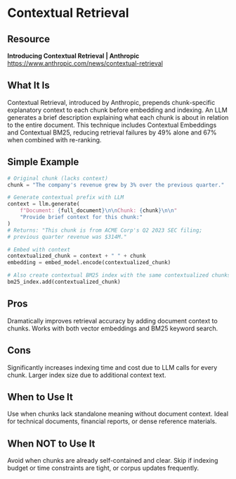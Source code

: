 # Contextual Retrieval

## Resource
**Introducing Contextual Retrieval | Anthropic**
https://www.anthropic.com/news/contextual-retrieval

## What It Is
Contextual Retrieval, introduced by Anthropic, prepends chunk-specific explanatory context to each chunk before embedding and indexing. An LLM generates a brief description explaining what each chunk is about in relation to the entire document. This technique includes Contextual Embeddings and Contextual BM25, reducing retrieval failures by 49% alone and 67% when combined with re-ranking.

## Simple Example
```python
# Original chunk (lacks context)
chunk = "The company's revenue grew by 3% over the previous quarter."

# Generate contextual prefix with LLM
context = llm.generate(
    f"Document: {full_document}\n\nChunk: {chunk}\n\n"
    "Provide brief context for this chunk:"
)
# Returns: "This chunk is from ACME Corp's Q2 2023 SEC filing;
# previous quarter revenue was $314M."

# Embed with context
contextualized_chunk = context + " " + chunk
embedding = embed_model.encode(contextualized_chunk)

# Also create contextual BM25 index with the same contextualized chunks
bm25_index.add(contextualized_chunk)
```

## Pros
Dramatically improves retrieval accuracy by adding document context to chunks. Works with both vector embeddings and BM25 keyword search.

## Cons
Significantly increases indexing time and cost due to LLM calls for every chunk. Larger index size due to additional context text.

## When to Use It
Use when chunks lack standalone meaning without document context. Ideal for technical documents, financial reports, or dense reference materials.

## When NOT to Use It
Avoid when chunks are already self-contained and clear. Skip if indexing budget or time constraints are tight, or corpus updates frequently.
